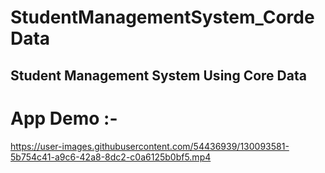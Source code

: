 # StudentManagementSystem_CordeData

## Student Management System Using Core Data

# App Demo :- 



https://user-images.githubusercontent.com/54436939/130093581-5b754c41-a9c6-42a8-8dc2-c0a6125b0bf5.mp4



